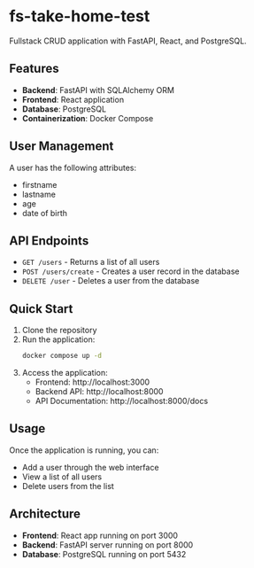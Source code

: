 # fs-take-home-test

Fullstack CRUD application with FastAPI, React, and PostgreSQL.

## Features

- **Backend**: FastAPI with SQLAlchemy ORM
- **Frontend**: React application
- **Database**: PostgreSQL
- **Containerization**: Docker Compose

## User Management

A user has the following attributes:
- firstname
- lastname
- age
- date of birth

## API Endpoints

- `GET /users` - Returns a list of all users
- `POST /users/create` - Creates a user record in the database
- `DELETE /user` - Deletes a user from the database

## Quick Start

1. Clone the repository
2. Run the application:
   ```bash
   docker compose up -d
   ```
3. Access the application:
   - Frontend: http://localhost:3000
   - Backend API: http://localhost:8000
   - API Documentation: http://localhost:8000/docs

## Usage

Once the application is running, you can:
- Add a user through the web interface
- View a list of all users
- Delete users from the list

## Architecture

- **Frontend**: React app running on port 3000
- **Backend**: FastAPI server running on port 8000
- **Database**: PostgreSQL running on port 5432
